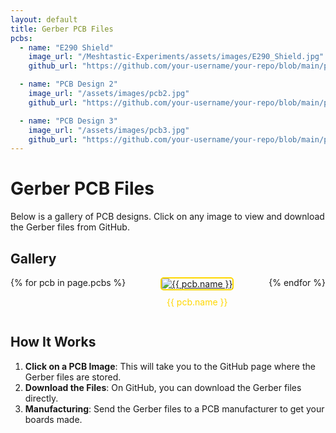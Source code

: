 ```yaml
---
layout: default
title: Gerber PCB Files
pcbs:
  - name: "E290 Shield"
    image_url: "/Meshtastic-Experiments/assets/images/E290_Shield.jpg"
    github_url: "https://github.com/your-username/your-repo/blob/main/path/to/pcb1/files"

  - name: "PCB Design 2"
    image_url: "/assets/images/pcb2.jpg"
    github_url: "https://github.com/your-username/your-repo/blob/main/path/to/pcb2/files"

  - name: "PCB Design 3"
    image_url: "/assets/images/pcb3.jpg"
    github_url: "https://github.com/your-username/your-repo/blob/main/path/to/pcb3/files"
---
```


# Gerber PCB Files

Below is a gallery of PCB designs. Click on any image to view and download the Gerber files from GitHub.

## Gallery

<div class="gallery">
  {% for pcb in page.pcbs %}
    <div class="gallery-item">
      <a href="{{ pcb.github_url }}" target="_blank">
        <img src="{{ pcb.image_url }}" alt="{{ pcb.name }}">
      </a>
      <p>{{ pcb.name }}</p>
    </div>
  {% endfor %}
</div>

## How It Works

1. **Click on a PCB Image**: This will take you to the GitHub page where the Gerber files are stored.
2. **Download the Files**: On GitHub, you can download the Gerber files directly.
3. **Manufacturing**: Send the Gerber files to a PCB manufacturer to get your boards made.

<style>
  .gallery {
    display: flex;
    flex-wrap: wrap;
    gap: 20px;
  }
  .gallery-item {
    flex: 1 1 calc(33.333% - 40px);
    box-sizing: border-box;
    text-align: center;
  }
  .gallery-item img {
    max-width: 100%;
    height: auto;
    border: 2px solid #FFD700;
    border-radius: 5px;
  }
  .gallery-item p {
    margin-top: 10px;
    font-size: 14px;
    color: #FFD700;
  }
</style>
